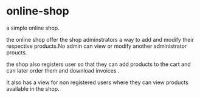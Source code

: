 # online-shop
 a simple online shop.
 
the online shop offer the shop adminstrators a way to add and modify their respective products.No admin can view or modify another administrator proucts.


the shop also registers user so that they can add products to the cart and can later order them and download invoices .

It also has a view for non registered users where they can view products available  in the shop.

